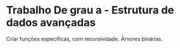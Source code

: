 # Trabalho De grau a - Estrutura de dados avançadas

Criar funções específicas, com recursividade. Árvores binárias.
